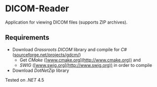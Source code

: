 ﻿DICOM-Reader
============

Application for viewing DICOM files (supports ZIP archives).

Requirements
---

+ Download *Grassroots DICOM* library and compile for *C#* ([sourceforge.net/projects/gdcm/](http://sourceforge.net/projects/gdcm/))
	+ Get *CMake* ([www.cmake.org](http://www.cmake.org)) and
	+ *SWIG* ([www.swig.org](http://www.swig.org)) in order to compile
+ Download *DotNetZip* library

Tested on *.NET* 4.5
